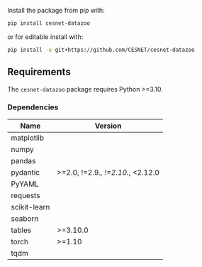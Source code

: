 Install the package from pip with:

```bash
pip install cesnet-datazoo
```

or for editable install with:

```bash
pip install -e git+https://github.com/CESNET/cesnet-datazoo
```

## Requirements
The `cesnet-datazoo` package requires Python >=3.10.

### Dependencies

| Name         | Version                            |
|--------------|------------------------------------|
| matplotlib   |                                    |
| numpy        |                                    |
| pandas       |                                    |
| pydantic     | >=2.0, !=2.9.*, !=2.10.*, <2.12.0  |
| PyYAML       |                                    |
| requests     |                                    |
| scikit-learn |                                    |
| seaborn      |                                    |
| tables       | >=3.10.0                           |
| torch        | >=1.10                             |
| tqdm         |                                    |